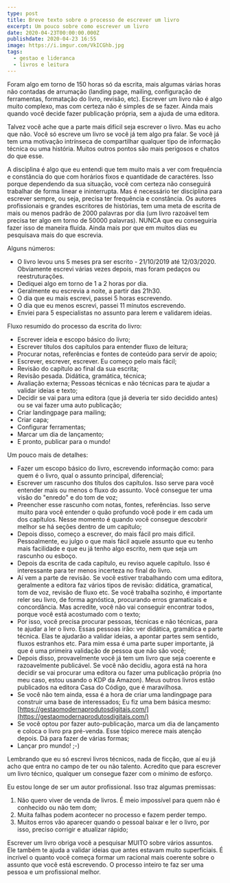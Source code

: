 ```yaml
---
type: post
title: Breve texto sobre o processo de escrever um livro
excerpt: Um pouco sobre como escrever um livro
date: 2020-04-23T00:00:00.000Z
publishdate: 2020-04-23 16:55
image: https://i.imgur.com/VkICGhb.jpg
tags:
  - gestao e lideranca
  - livros e leitura
---
```


Foram algo em torno de 150 horas só da escrita, mais algumas várias horas não contadas de arrumação (landing page, mailing, configuração de ferramentas, formatação do livro, revisão, etc). Escrever um livro não é algo muito complexo, mas com certeza não é simples de se fazer. Ainda mais quando você decide fazer publicação própria, sem a ajuda de uma editora.

Talvez você ache que a parte mais difícil seja escrever o livro. Mas eu acho que não. Você só escreve um livro se você já tem algo pra falar. Se você já tem uma motivação intrínseca de compartilhar qualquer tipo de informação técnica ou uma história. Muitos outros pontos são mais perigosos e chatos do que esse.

A disciplina é algo que eu entendi que tem muito mais a ver com frequência e constância do que com horários fixos e quantidade de caractéres. Isso porque dependendo da sua situação, você com certeza não conseguirá trabalhar de forma linear e ininterrupta. Mas é necessário ter disciplina para escrever sempre, ou seja, precisa ter frequência e constância. Os autores profissionais e grandes escritores de histórias, tem uma meta de escrita de mais ou menos padrão de 2000 palavras por dia (um livro razoável tem precisa ter algo em torno de 50000 palavras). NUNCA que eu conseguiria fazer isso de maneira fluída. Ainda mais por que em muitos dias eu pesquisava mais do que escrevia.

Alguns números:
- O livro levou uns 5 meses pra ser escrito - 21/10/2019 até 12/03/2020. Obviamente escrevi várias vezes depois, mas foram pedaços ou reestruturações.
- Dediquei algo em torno de 1 a 2 horas por dia.
- Geralmente eu escrevia a noite, a partir das 21h30.
- O dia que eu mais escrevi, passei 5 horas escrevendo.
- O dia que eu menos escrevi, passei 11 minutos escrevendo.
- Enviei para 5 especialistas no assunto para lerem e validarem ideias.

Fluxo resumido do processo da escrita do livro:
- Escrever ideia e escopo básico do livro;
- Escrever títulos dos capítulos para entender fluxo de leitura;
- Procurar notas, referências e fontes de conteúdo para servir de apoio;
- Escrever, escrever, escrever. Eu começo pelo mais fácil;
- Revisão do capítulo ao final da sua escrita;
- Revisão pesada. Didática, gramática, técnica;
- Avaliação externa; Pessoas técnicas e não técnicas para te ajudar a validar ideias e texto;
- Decidir se vai para uma editora (que já deveria ter sido decidido antes) ou se vai fazer uma auto publicação;
- Criar landingpage para mailing;
- Criar capa;
- Configurar ferramentas;
- Marcar um dia de lançamento;
- E pronto, publicar para o mundo!

Um pouco mais de detalhes:
- Fazer um escopo básico do livro, escrevendo informação como: para quem é o livro, qual o assunto principal, diferencial;
- Escrever um rascunho dos títulos dos capítulos. Isso serve para você entender mais ou menos o fluxo do assunto. Você consegue ter uma visão do "enredo" e do tom de voz;
- Preencher esse rascunho com notas, fontes, referências. Isso serve muito para você entender o quão profundo você pode ir em cada um dos capítulos. Nesse momento é quando você consegue descobrir melhor se há seções dentro de um capítulo;
- Depois disso, começo a escrever, do mais fácil pro mais difícil. Pessoalmente, eu julgo o que mais fácil aquele assunto que eu tenho mais facilidade e que eu já tenho algo escrito, nem que seja um rascunho ou esboço. 
- Depois da escrita de cada capítulo, eu reviso aquele capítulo. Isso é interessante para ter menos incerteza no final do livro. 
- Aí vem a parte de revisão. Se você estiver trabalhando com uma editora, geralmente a editora faz vários tipos de revisão: didática, gramatical, tom de voz, revisão de fluxo etc. Se você trabalha sozinho, é importante reler seu livro, de forma agnóstica, procurando erros gramaticais e concordância. Mas acredite, você não vai conseguir encontrar todos, porque você está acostumado com o texto;
- Por isso, você precisa procurar pessoas, técnicas e não técnicas, para te ajudar a ler o livro. Essas pessoas irão: ver didática, gramática e parte técnica. Elas te ajudarão a validar ideias, a apontar partes sem sentido, fluxos estranhos etc. Para mim essa é uma parte super importante, já que é uma primeira validação de pessoa que não são você;
- Depois disso, provavelmente você já tem um livro que seja coerente e razoavelmente publicável. Se você não decidiu, agora está na hora decidir se vai procurar uma editora ou fazer uma publicação própria (no meu caso, estou usando o KDP da Amazon). Meus outros livros estão publicados na editora Casa do Código, que é maravilhosa.
- Se você não tem ainda, essa é a hora de criar uma landingpage para construir uma base de interessados; Eu fiz uma bem básica mesmo: [https://gestaomodernaprodutosdigitais.com/](https://gestaomodernaprodutosdigitais.com/)
- Se você optou por fazer auto-publicação, marca um dia de lançamento e coloca o livro pra pré-venda. Esse tópico merece mais atenção depois. Dá para fazer de várias formas;
- Lançar pro mundo! ;-)

Lembrando que eu só escrevi livros técnicos, nada de ficção, que aí eu já acho que entra no campo de ter ou não talento. Acredito que para escrever um livro técnico, qualquer um consegue fazer com o mínimo de esforço.

Eu estou longe de ser um autor profissional. Isso traz algumas premissas:
1. Não quero viver de venda de livros. É meio impossível para quem não é conhecido ou não tem dom;
2. Muita falhas podem acontecer no processo e fazem perder tempo.
3. Muitos erros vão aparecer quando o pessoal baixar e ler o livro, por isso, preciso corrigir e atualizar rápido;

Escrever um livro obriga você a pesquisar MUITO sobre vários assuntos. Ele também te ajuda a validar ideias que antes estavam muito superficiais. É incrível o quanto você começa formar um racional mais coerente sobre o assunto que você está escrevendo. O processo inteiro te faz ser uma pessoa e um profissional melhor. 


